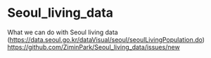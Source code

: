 # Seoul_living_data
What we can do with Seoul living data
(https://data.seoul.go.kr/dataVisual/seoul/seoulLivingPopulation.do)
https://github.com/ZiminPark/Seoul_living_data/issues/new

